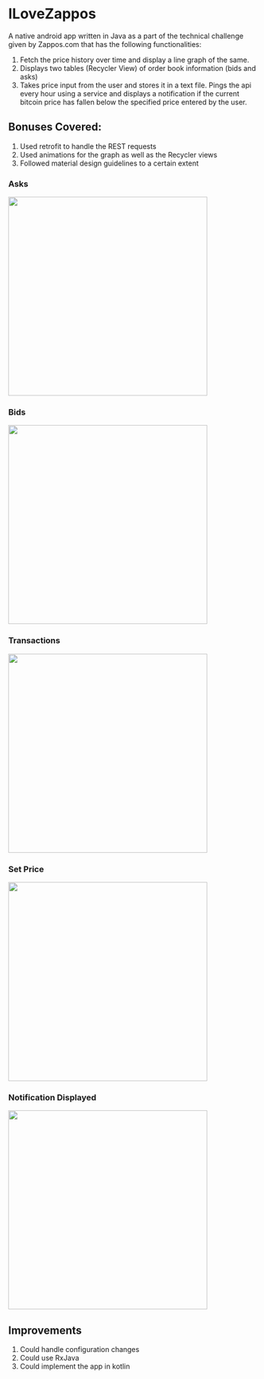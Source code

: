 # ILoveZappos
A native android app written in Java as a part of the technical challenge given by Zappos.com that has the following functionalities:
1. Fetch the price history over time and display a line graph of the same.
2. Displays two tables (Recycler View) of order book information (bids and asks)
3. Takes price input from the user and stores it in a text file. Pings the api every hour using a service and displays a notification
   if the current bitcoin price has fallen below the specified price entered by the user.
   
## Bonuses Covered:
1. Used retrofit to handle the REST requests
2. Used animations for the graph as well as the Recycler views
3. Followed material design guidelines to a certain extent
   
### Asks 
<img src = "app/screenshots/Asks.png" width = 400>

### Bids
<img src = "app/screenshots/Bids.png" width = 400>

### Transactions
<img src = "app/screenshots/Graph.png" width = 400>

### Set Price
<img src = "app/screenshots/Notif.png" width = 400>

### Notification Displayed
<img src = "app/screenshots/Ntoif.png" width = 400>

## Improvements
1. Could handle configuration changes
2. Could use RxJava
3. Could implement the app in kotlin
